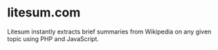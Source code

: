 litesum.com
===========
Litesum instantly extracts brief summaries from Wikipedia on any given topic using PHP and JavaScript.
